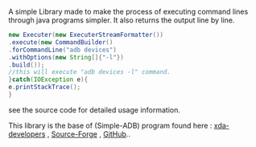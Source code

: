 A simple Library made to make the process of executing command lines through java programs simpler. It also returns the output line by line.  

```java
new Executer(new ExecuterStreamFormatter())  
.execute(new CommandBuilder()  
.forCommandLine("adb devices")  
.withOptions(new String[]{"-l"})  
.build());  
//this will execute "adb devices -l" command.
}catch(IOException e){
e.printStackTrace();
}
```
see the source code for detailed usage information.  

This library is the base of (Simple-ADB) program found here :
[xda-developers](http://forum.xda-developers.com/android/software/revive-simple-adb-tool-t3417155) , [Source-Forge](https://sourceforge.net/projects/sadb/) , [GitHub](https://github.com/mhashim6/Simple-ADB)..
